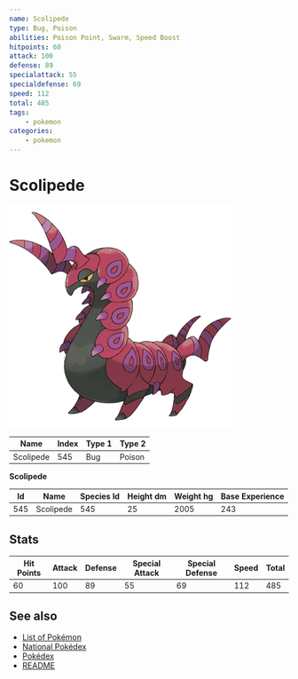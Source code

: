 ```yaml
---
name: Scolipede
type: Bug, Poison
abilities: Poison Point, Swarm, Speed Boost
hitpoints: 60
attack: 100
defense: 89
specialattack: 55
specialdefense: 69
speed: 112
total: 485
tags:
    - pokemon
categories:
    - pokemon
---
```


# Scolipede


![Scolipede](images/545.png)

| **Name** | **Index** | **Type 1** | **Type 2** |
|----|----|----|----|
| Scolipede | 545 | Bug | Poison  |

**Scolipede** 




| **Id** | **Name** | **Species Id** | **Height dm** | **Weight hg** | **Base Experience** |
|--------|----------|----------------|------------|------------|---------------------|
| 545 | Scolipede | 545 | 25 | 2005 | 243 |



## Stats

| **Hit Points** | **Attack** | **Defense** | **Special Attack** | **Special Defense** | **Speed** | **Total** |
|----------------|------------|-------------|--------------------|---------------------|-----------|-----------|
| 60 | 100 | 89 | 55 | 69 | 112 | 485 |

## See also

- [List of Pokémon](../pokemon.md)
- [National Pokédex](../national_pokedex.md)
- [Pokédex](../pokedex.md)
- [README](../README.md)
